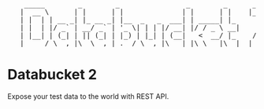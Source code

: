 <pre>
    _____        _        _                _        _      ___  
   |  __ \      | |      | |              | |      | |    |__ \ 
   | |  | | __ _| |_ __ _| |__  _   _  ___| | _____| |_      ) |
   | |  | |/ _` | __/ _` | '_ \| | | |/ __| |/ / _ \ __|    / / 
   | |__| | (_| | || (_| | |_) | |_| | (__|   <  __/ |_    / /_ 
   |_____/ \__,_|\__\__,_|_.__/ \__,_|\___|_|\_\___|\__|  |____|
</pre>

# Databucket 2

Expose your test data to the world with REST API.